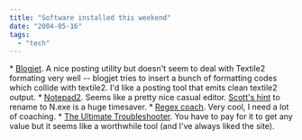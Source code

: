 ```yaml
---
title: "Software installed this weekend"
date: "2004-05-16"
tags: 
  - "tech"
---
```


\* [Blogjet](http://www.blogjet.com). A nice posting utility but doesn't seem to deal with Textile2 formating very well -- blogjet tries to insert a bunch of formatting codes which collide with textile2. I'd like a posting tool that emits clean textile2 output. \* [Notepad2](http://www.flos-freeware.ch/notepad2.html). Seems like a pretty nice casual editor. [Scott's hint](http://www.hanselman.com/blog/PermaLink.aspx?guid=ad1bdaf7-41a7-4e47-ba20-ca0c3f68d604) to rename to N.exe is a huge timesaver. \* [Regex coach](http://weitz.de/regex-coach/). Very cool, I need a lot of coaching. \* [The Ultimate Troubleshooter](http://blogs.officezealot.com/marc/archives/000564.html). You have to pay for it to get any value but it seems like a worthwhile tool (and I've always liked the site).

